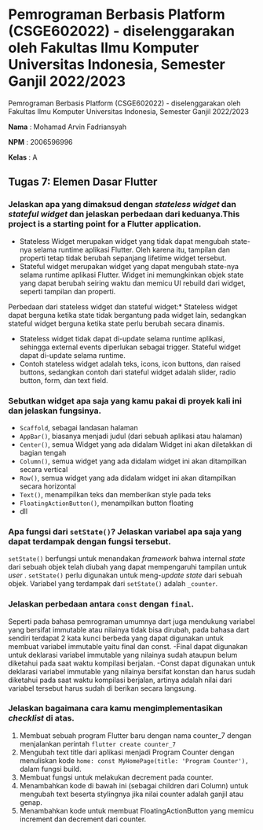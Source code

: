 # Pemrograman Berbasis Platform (CSGE602022) - diselenggarakan oleh Fakultas Ilmu Komputer Universitas Indonesia, Semester Ganjil 2022/2023

Pemrograman Berbasis Platform (CSGE602022) - diselenggarakan oleh Fakultas Ilmu Komputer Universitas Indonesia, Semester Ganjil 2022/2023

**Nama**	: Mohamad Arvin Fadriansyah

**NPM** 	: 2006596996

**Kelas**	: A

## Tugas 7: Elemen Dasar Flutter

### Jelaskan apa yang dimaksud dengan *stateless widget* dan *stateful widget* dan jelaskan perbedaan dari keduanya.This project is a starting point for a Flutter application.

* Stateless Widget merupakan widget yang tidak dapat mengubah state-nya selama runtime aplikasi Flutter. Oleh karena itu, tampilan dan properti tetap tidak berubah sepanjang lifetime widget tersebut.
* Stateful widget merupakan widget yang dapat mengubah state-nya selama runtime aplikasi Flutter. Widget ini memungkinkan objek state yang dapat berubah seiring waktu dan memicu UI rebuild dari widget, seperti tampilan dan properti.

Perbedaan dari stateless widget dan stateful widget:* Stateless widget dapat berguna ketika state tidak bergantung pada widget lain, sedangkan stateful widget berguna ketika state perlu berubah secara dinamis.

* Stateless widget tidak dapat di-update selama runtime aplikasi, sehingga external events diperlukan sebagai trigger. Stateful widget dapat di-update selama runtime.
* Contoh stateless widget adalah teks, icons, icon buttons, dan raised buttons, sedangkan contoh dari stateful widget adalah slider, radio button, form, dan text field.

### Sebutkan widget apa saja yang kamu pakai di proyek kali ini dan jelaskan fungsinya.

* `Scaffold`, sebagai landasan halaman
* `AppBar()`, biasanya menjadi judul (dari sebuah aplikasi atau halaman)
* `Center()`, semua Widget yang ada didalam Widget ini akan diletakkan di bagian tengah
* `Column()`, semua widget yang ada didalam widget ini akan ditampilkan secara vertical
* `Row()`, semua widget yang ada didalam widget ini akan ditampilkan secara horizontal
* `Text()`, menampilkan teks dan memberikan style pada teks
* `FloatingActionButton()`, menampilkan button floating
* dll

### Apa fungsi dari `setState()`? Jelaskan variabel apa saja yang dapat terdampak dengan fungsi tersebut.

`setState()` berfungsi untuk menandakan *framework* bahwa internal *state* dari sebuah objek telah diubah yang dapat mempengaruhi tampilan untuk  *user* . `setState()` perlu digunakan untuk meng-*update* *state* dari sebuah objek. Variabel yang terdampak dari `setState()` adalah `_counter`.

### Jelaskan perbedaan antara `const` dengan `final`.

Seperti pada bahasa pemrograman umumnya dart juga mendukung variabel yang bersifat immutable atau nilainya tidak bisa dirubah, pada bahasa dart sendiri terdapat 2 kata kunci berbeda yang dapat digunakan untuk membuat variabel immutable yaitu final dan const. -Final dapat digunakan untuk deklarasi variabel immutable yang nilainya sudah ataupun belum diketahui pada saat waktu kompilasi berjalan. -Const dapat digunakan untuk deklarasi variabel immutable yang nilainya bersifat konstan dan harus sudah diketahui pada saat waktu kompilasi berjalan, artinya adalah nilai dari variabel tersebut harus sudah di berikan secara langsung.

### Jelaskan bagaimana cara kamu mengimplementasikan *checklist* di atas.

1. Membuat sebuah program Flutter baru dengan nama counter_7 dengan menjalankan perintah `flutter create counter_7`
2. Mengubah text title dari aplikasi menjadi Program Counter dengan menuliskan kode `home: const MyHomePage(title: 'Program Counter'),` dalam fungsi build.
3. Membuat fungsi untuk melakukan decrement pada counter.
4. Menambahkan kode di bawah ini (sebagai children dari Column) untuk mengubah text beserta stylingnya jika nilai counter adalah ganjil atau genap.
5. Menambahkan kode untuk membuat FloatingActionButton yang memicu increment dan decrement dari counter.
